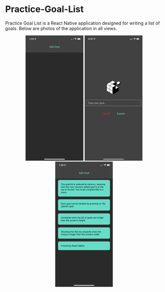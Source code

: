 # Practice-Goal-List
Practice Goal List is a React Native application designed for writing a list of goals. Below are photos of the application in all views.

<p align="center">
 <img src = "assets/empty-goal-list.PNG" alt="Empty List Screen" height="400" />
 <img src = "assets/modal-view.PNG" alt="Opened Modal" height="400" />
 <img src = "assets/occupied-goal-list.PNG" alt="Filled List" height="400" />
</p>
